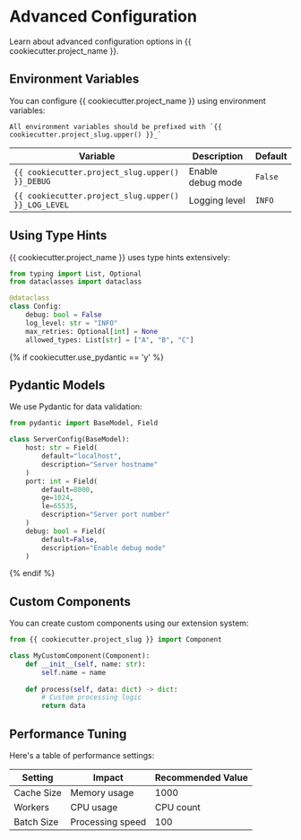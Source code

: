 # Advanced Configuration

Learn about advanced configuration options in {{ cookiecutter.project_name }}.

## Environment Variables

You can configure {{ cookiecutter.project_name }} using environment variables:

```{note}
All environment variables should be prefixed with `{{ cookiecutter.project_slug.upper() }}_`
```

| Variable | Description | Default |
|----------|-------------|---------|
| `{{ cookiecutter.project_slug.upper() }}_DEBUG` | Enable debug mode | `False` |
| `{{ cookiecutter.project_slug.upper() }}_LOG_LEVEL` | Logging level | `INFO` |

## Using Type Hints

{{ cookiecutter.project_name }} uses type hints extensively:

```python
from typing import List, Optional
from dataclasses import dataclass

@dataclass
class Config:
    debug: bool = False
    log_level: str = "INFO"
    max_retries: Optional[int] = None
    allowed_types: List[str] = ["A", "B", "C"]
```

{% if cookiecutter.use_pydantic == 'y' %}
## Pydantic Models

We use Pydantic for data validation:

```python
from pydantic import BaseModel, Field

class ServerConfig(BaseModel):
    host: str = Field(
        default="localhost",
        description="Server hostname"
    )
    port: int = Field(
        default=8000,
        ge=1024,
        le=65535,
        description="Server port number"
    )
    debug: bool = Field(
        default=False,
        description="Enable debug mode"
    )
```
{% endif %}

## Custom Components

You can create custom components using our extension system:

```python
from {{ cookiecutter.project_slug }} import Component

class MyCustomComponent(Component):
    def __init__(self, name: str):
        self.name = name
    
    def process(self, data: dict) -> dict:
        # Custom processing logic
        return data
```

## Performance Tuning

Here's a table of performance settings:

| Setting | Impact | Recommended Value |
|---------|--------|------------------|
| Cache Size | Memory usage | 1000 |
| Workers | CPU usage | CPU count |
| Batch Size | Processing speed | 100 |
